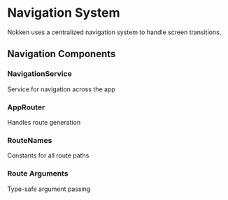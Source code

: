 # Navigation System
Nokken uses a centralized navigation system to handle screen transitions.

## Navigation Components

### NavigationService
Service for navigation across the app

### AppRouter
Handles route generation

### RouteNames
Constants for all route paths

### Route Arguments
Type-safe argument passing



